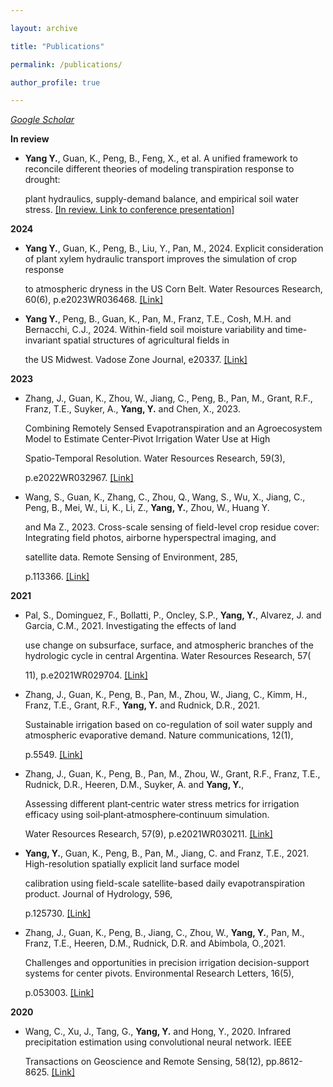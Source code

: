 ```yaml
---

layout: archive

title: "Publications"

permalink: /publications/

author_profile: true

---
```



*[Google Scholar](https://scholar.google.com/citations?user=PA1xQIMAAAAJ&hl=en)*

**In review**

- **Yang Y.**, Guan, K., Peng, B., Feng, X., et al. A unified framework to reconcile different theories of modeling transpiration response
  to drought:

  plant hydraulics, supply-demand balance, and empirical soil water
  stress. [\[In review. Link to conference presentation\]](https://ui.adsabs.harvard.edu/abs/2022AGUFM.B16C..03Y/abstract)

**2024**

- **Yang Y.**, Guan, K., Peng, B., Liu, Y., Pan, M., 2024. Explicit consideration of plant xylem hydraulic transport improves the simulation
  of crop response

  to atmospheric dryness in the US Corn Belt. Water Resources Research, 60(6),
  p.e2023WR036468. [\[Link\]](https://agupubs.onlinelibrary.wiley.com/doi/10.1029/2023WR036468)


- **Yang Y.**, Peng, B., Guan, K., Pan, M., Franz, T.E., Cosh, M.H. and Bernacchi, C.J., 2024. Within-field soil moisture variability and
  time-invariant spatial structures of agricultural fields in

  the US Midwest. Vadose Zone Journal, e20337. [\[Link\]](https://acsess.onlinelibrary.wiley.com/doi/full/10.1002/vzj2.20337)

**2023**

- Zhang, J., Guan, K., Zhou, W., Jiang, C., Peng, B., Pan, M., Grant, R.F., Franz, T.E., Suyker, A., **Yang, Y.** and Chen, X., 2023.

  Combining Remotely Sensed Evapotranspiration and an Agroecosystem Model to Estimate Center‐Pivot Irrigation Water Use at High

  Spatio‐Temporal Resolution. Water Resources Research, 59(3),

  p.e2022WR032967. [\[Link\]](https://agupubs.onlinelibrary.wiley.com/doi/full/10.1029/2022WR032967)


- Wang, S., Guan, K., Zhang, C., Zhou, Q., Wang, S., Wu, X., Jiang, C., Peng, B., Mei, W., Li, K., Li, Z., **Yang, Y.**, Zhou, W., Huang Y.

  and Ma Z., 2023. Cross-scale sensing of field-level crop residue cover: Integrating field photos, airborne hyperspectral imaging, and

  satellite data. Remote Sensing of Environment, 285,

  p.113366. [\[Link\]](https://www.sciencedirect.com/science/article/pii/S0034425722004722)

**2021**

- Pal, S., Dominguez, F., Bollatti, P., Oncley, S.P., **Yang, Y.**, Alvarez, J. and Garcia, C.M., 2021. Investigating the effects of land

  use change on subsurface, surface, and atmospheric branches of the hydrologic cycle in central Argentina. Water Resources Research, 57(

  11), p.e2021WR029704. [\[Link\]](https://agupubs.onlinelibrary.wiley.com/doi/full/10.1029/2021WR029704)


- Zhang, J., Guan, K., Peng, B., Pan, M., Zhou, W., Jiang, C., Kimm, H., Franz, T.E., Grant, R.F., **Yang, Y.** and Rudnick, D.R., 2021.

  Sustainable irrigation based on co-regulation of soil water supply and atmospheric evaporative demand. Nature communications, 12(1),

  p.5549. [\[Link\]](https://www.nature.com/articles/s41467-021-25254-7)


- Zhang, J., Guan, K., Peng, B., Pan, M., Zhou, W., Grant, R.F., Franz, T.E., Rudnick, D.R., Heeren, D.M., Suyker, A. and **Yang, Y.**,

  Assessing different plant‐centric water stress metrics for irrigation efficacy using soil‐plant‐atmosphere‐continuum simulation.

  Water Resources Research, 57(9), p.e2021WR030211. [\[Link\]](https://agupubs.onlinelibrary.wiley.com/doi/full/10.1029/2021WR030211)


- **Yang, Y.**, Guan, K., Peng, B., Pan, M., Jiang, C. and Franz, T.E., 2021. High-resolution spatially explicit land surface model

  calibration using field-scale satellite-based daily evapotranspiration product. Journal of Hydrology, 596,

  p.125730. [\[Link\]](https://www.sciencedirect.com/science/article/pii/S0022169420311914)


- Zhang, J., Guan, K., Peng, B., Jiang, C., Zhou, W., **Yang, Y.**, Pan, M., Franz, T.E., Heeren, D.M., Rudnick, D.R. and Abimbola, O.,2021.

  Challenges and opportunities in precision irrigation decision-support systems for center pivots. Environmental Research Letters, 16(5),

  p.053003. [\[Link\]](https://iopscience.iop.org/article/10.1088/1748-9326/abe436/meta)

**2020**

- Wang, C., Xu, J., Tang, G., **Yang, Y.** and Hong, Y., 2020. Infrared precipitation estimation using convolutional neural network. IEEE

  Transactions on Geoscience and Remote Sensing, 58(12), pp.8612-8625. [\[Link\]](https://ieeexplore.ieee.org/abstract/document/9085928)